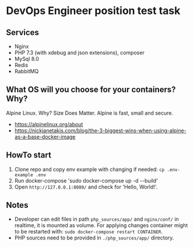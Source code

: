 # DevOps Engineer position test task

## Services 
* Nginx
* PHP 7.3 (with xdebug and json extensions), composer
* MySql 8.0
* Redis
* RabbitMQ

## What OS will you choose for your containers? Why?
Alpine Linux.
Why? Size Does Matter. Alpine is fast, small and secure. 

* https://alpinelinux.org/about
* https://nickjanetakis.com/blog/the-3-biggest-wins-when-using-alpine-as-a-base-docker-image

## HowTo start 

1. Clone repo and copy env example with changing if needed: `cp .env-example .env`
2. Run docker-compose 'sudo docker-compose up -d --build'
3. Open `http://127.0.0.1:8080/` and check for 'Hello, World!'.

## Notes

* Developer can edit files in path `php_sources/app/` and `nginx/conf/` in realtime, it is mounted as volume. For applying changes container might to be restarted with: `sudo docker-compose restart CONTAINER`.
* PHP sources need to be provided in `./php_sources/app/` directory. 
